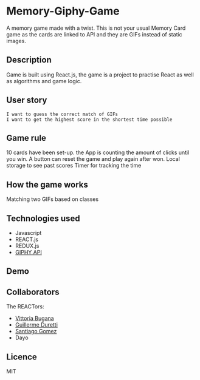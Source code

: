 # Memory-Giphy-Game
A memory game made with a twist. This is not your usual Memory Card game as the cards are linked to API and they are GIFs instead of static images. 

## Description
Game is built using React.js, the game is a  project to practise React as well as algorithms and game logic.

## User story

```As a Gamer,
I want to guess the correct match of GIFs 
I want to get the highest score in the shortest time possible
```

## Game rule
10 cards have been set-up.
the App is counting the amount of clicks until you win.
A button can reset the game and play again after won.
Local storage to see past scores
Timer for tracking the time

## How the game works
Matching two GIFs based on classes


## Technologies used
* Javascript
* REACT.js
* REDUX.js
* [GIPHY API](https://developers.giphy.com/docs/api/)

## Demo

## Collaborators
The REACTors:
* [Vittoria Bugana](https://github.com/vbugana)
* [Guillerme Duretti](https://github.com/GuilhermeDeretti)
* [Santiago Gomez](https://github.com/2G2-99)
* Dayo 

## Licence
MIT
